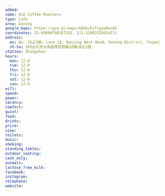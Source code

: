 ```yaml
---
added: 
name: OLO Coffee Roasters
type: Cafe
area: Datong
google_maps: https://goo.gl/maps/kBVbcKjFtgywDaz68
coordinates: 25.05089790107323, 121.52003323624571
address:
  en: No. 26之2號, Lane 18, Nanjing West Road, Datong District, Taipei City, 103
  zh-tw: 103台北市大同區南京西路18巷26之2號
station: Zhongshan
hours:
  mon: 12-0
  tue: 12-0
  thu: 12-0
  fri: 12-0
  sat: 12-0
  sun: 12-0
wifi: 
speed: 
power: 
vacancy: 
comfort: 
quiet: 
food: 
drinks: 
price: 
view: 
toilets: 
music: 
smoking: 
standing_tables: 
outdoor_seating: 
cash_only: 
animals: 
lactose_free_milk: 
facebook: 
instagram: 
telephone: 
website: 
---
```

